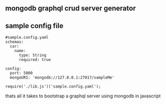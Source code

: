 ## mongodb graphql crud server generator

## sample config file
```yaml:
#sample.config.yaml
schemas:
  car:
    name:
      type: String
      required: true

config:
  port: 5000
  mongoURI: 'mongodb://127.0.0.1:27017/sampleMe'
```

```javascript:
require('./lib.js')('sample.config.yaml');
```

thats all it takes to bootstrap a graphql server using mongodb in javascript